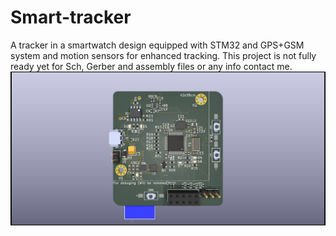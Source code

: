 # Smart-tracker
A tracker in a smartwatch design equipped with STM32 and GPS+GSM system and motion sensors for enhanced tracking.
This project is not fully ready yet for Sch, Gerber and assembly files or any info contact me.
![](Smart%20tracker%20front.jpg)
